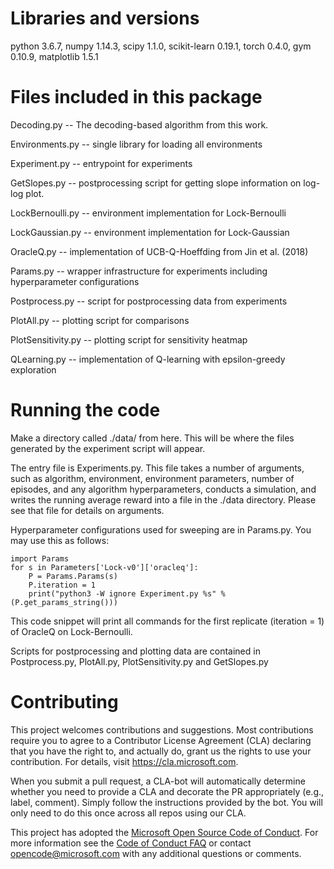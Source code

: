 # Libraries and versions
python 3.6.7, numpy 1.14.3, scipy 1.1.0, scikit-learn 0.19.1, torch 0.4.0, gym 0.10.9, matplotlib 1.5.1

# Files included in this package

Decoding.py -- The decoding-based algorithm from this work.

Environments.py -- single library for loading all environments

Experiment.py -- entrypoint for experiments

GetSlopes.py -- postprocessing script for getting slope information on log-log plot.

LockBernoulli.py -- environment implementation for Lock-Bernoulli

LockGaussian.py -- environment implementation for Lock-Gaussian

OracleQ.py -- implementation of UCB-Q-Hoeffding from Jin et al. (2018)

Params.py -- wrapper infrastructure for experiments including hyperparameter configurations

Postprocess.py -- script for postprocessing data from experiments

PlotAll.py -- plotting script for comparisons

PlotSensitivity.py -- plotting script for sensitivity heatmap

QLearning.py -- implementation of Q-learning with epsilon-greedy exploration


# Running the code

Make a directory called ./data/ from here. This will be where the
files generated by the experiment script will appear.

The entry file is Experiments.py. This file takes a number of
arguments, such as algorithm, environment, environment parameters,
number of episodes, and any algorithm hyperparameters, conducts a
simulation, and writes the running average reward into a file in the
./data directory. Please see that file for details on arguments.

Hyperparameter configurations used for sweeping are in Params.py. You
may use this as follows:

```
import Params
for s in Parameters['Lock-v0']['oracleq']:
    P = Params.Params(s)
    P.iteration = 1
    print("python3 -W ignore Experiment.py %s" % (P.get_params_string()))
```

This code snippet will print all commands for the first replicate
(iteration = 1) of OracleQ on Lock-Bernoulli.

Scripts for postprocessing and plotting data are contained in
Postprocess.py, PlotAll.py, PlotSensitivity.py and GetSlopes.py



# Contributing

This project welcomes contributions and suggestions.  Most contributions require you to agree to a
Contributor License Agreement (CLA) declaring that you have the right to, and actually do, grant us
the rights to use your contribution. For details, visit https://cla.microsoft.com.

When you submit a pull request, a CLA-bot will automatically determine whether you need to provide
a CLA and decorate the PR appropriately (e.g., label, comment). Simply follow the instructions
provided by the bot. You will only need to do this once across all repos using our CLA.

This project has adopted the [Microsoft Open Source Code of Conduct](https://opensource.microsoft.com/codeofconduct/).
For more information see the [Code of Conduct FAQ](https://opensource.microsoft.com/codeofconduct/faq/) or
contact [opencode@microsoft.com](mailto:opencode@microsoft.com) with any additional questions or comments.
